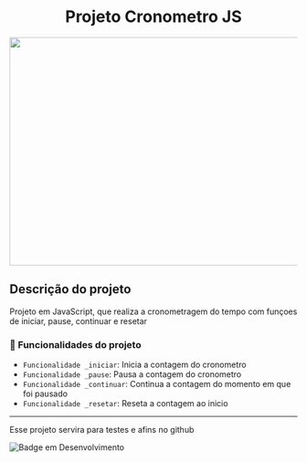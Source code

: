 <h1 align="center"> Projeto Cronometro JS </h1>
<img src='https://github.com/Jhonatan-777/projeto-cronometro/assets/155544904/2fb36834-ff44-4f8d-8296-d4e11f35accb' width='800px' height='400px'>


<h2>Descrição do projeto</h2>

<p> Projeto em JavaScript, que realiza a cronometragem do tempo com funçoes de iniciar, pause, continuar e resetar </p>

### :hammer: Funcionalidades do projeto

- `Funcionalidade _iniciar`: Inicia a contagem do cronometro
- `Funcionalidade _pause`: Pausa a contagem do cronometro 
- `Funcionalidade _continuar`: Continua a contagem do momento em que foi pausado
- `Funcionalidade _resetar`: Reseta a contagem ao inicio

---

<p> Esse projeto servira para testes e afins no github </p>

![Badge em Desenvolvimento](http://img.shields.io/static/v1?label=STATUS&message=EM%20DESENVOLVIMENTO&color=GREEN&style=for-the-badge)


